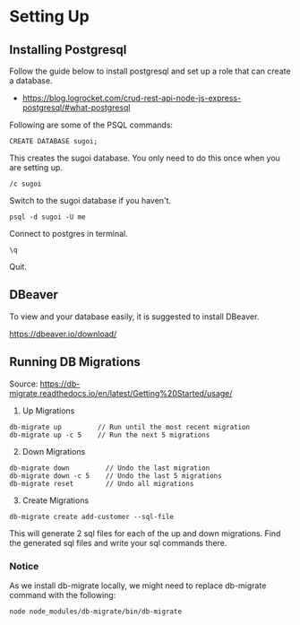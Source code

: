 # Setting Up

## Installing Postgresql

Follow the guide below to install postgresql and set up a role that can create a database.
- https://blog.logrocket.com/crud-rest-api-node-js-express-postgresql/#what-postgresql

Following are some of the PSQL commands:
```
CREATE DATABASE sugoi;
```
This creates the sugoi database. You only need to do this once when you are setting up.

```
/c sugoi
```
Switch to the sugoi database if you haven't.

```
psql -d sugoi -U me
```
Connect to postgres in terminal.

```
\q
```
Quit.

## DBeaver

To view and your database easily, it is suggested to install DBeaver.

https://dbeaver.io/download/

## Running DB Migrations

Source: https://db-migrate.readthedocs.io/en/latest/Getting%20Started/usage/

1. Up Migrations

```
db-migrate up         // Run until the most recent migration
db-migrate up -c 5    // Run the next 5 migrations
```

2. Down Migrations

```
db-migrate down         // Undo the last migration
db-migrate down -c 5    // Undo the last 5 migrations
db-migrate reset        // Undo all migrations
```

3. Create Migrations

```
db-migrate create add-customer --sql-file
```

This will generate 2 sql files for each of the up and down migrations. Find the generated sql files and write your sql commands there.

### Notice

As we install db-migrate locally, we might need to replace db-migrate command with the following:
```
node node_modules/db-migrate/bin/db-migrate
```

